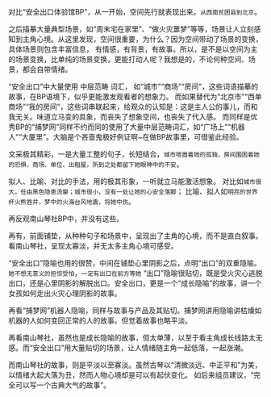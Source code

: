 对比“安全出口体验馆BP”，从一开始，空间先行就表现出来。`从西南贫困县到北京`。

之后描摹大量典型场景，如“周末宅在家里”、“做火灾噩梦”等等，场景让人立刻感知到主角心境。从这里发现，空间很重要，为什么？因为空间带动了场景的变换，具体场景则包含丰富信息，
有情感，有背景，有故事。所以，是不是以空间为主的场景变换，比单纯的场景变换，更能打动人呢？我想是的，不论何种空间、场景，都会自带情绪。

“安全出口”中大量使用 中层范畴 词汇， 如“城市”“商场”“房间”，这些词语描摹的故事，在BP语境下，似乎更能激发观看者的想象力。
而如果替代为“北京市”“西单商场”“我的房间”，这些词串联起来，给观众的认知是：这是主人公的事儿，而和我无关。味道立马变的具象，而丧失了想象空间，也丧失了代入感。
而同样是优秀BP的“捕梦网”同样不约而同的使用了大量中层范畴词汇，如“广场上”“机器人”“大厦里”。大脑是个吝啬鬼极好例证啊~在做BP故事里，可借鉴此经验。

文采极其精彩，一是大量工整的句子，长短结合，`城市喧嚣着她的孤独，房间围困着她的恐惧，商场、单位、出租屋，所到之处都留下她眼神中的不安`。

拟人、比喻、对比的手法，用的极其形象，一听就立马能激活想象。
对比如`城市很大，任由黑色隐患流窜；城市很小，没有一处让她的心安全落脚`；
比喻、拟人如`明亮的世界杯火熊吞并，梦中的火海台风地震，将她中伤`。

再反观南山琴社BP中，并没有这些。

再有，前面铺垫，从种种句子和场景中，呈现出了主角的心境，而不是直白叙事。看南山琴社，呈现太寡淡，并无太多主角心境可感受。


“安全出口”隐喻也用的很赞，中间在铺垫心里阴影之后，点明“出口”的双重隐喻。
`她不想无意义的担惊受怕`，`一定有出口在前方等她`
“出口”隐喻很贴切，既是受火灾心逃脱出口，还是心里阴影的解脱出口。安全出口，更是一个“成长隐喻”的故事，讲一个女孩如何走出火灾心理阴影的故事。

再看“捕梦网”机器人隐喻，同样与故事与产品及其贴切。捕梦网讲用隐喻讲枯燥如机器的人如何变回正常的人的故事。但觉着故事也略平淡。

再看南山琴社，虽然也是成长隐喻的故事，但太单薄，以至于看主角成长线路太无感。而“安全出口”用大量贴切的场景，让人情绪随主角一起低落，一起涨潮。

而南山琴社的故事，则是平淡以至寡淡。虽然古琴以“清微淡远、中正平和”为美，以情绪大起大落为丑，然而人物心境却是可以有起伏变化。
如后来组员建议，“完全可以写一个古典大气的故事”。

